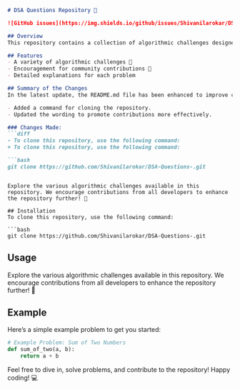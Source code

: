 ```markdown
# DSA Questions Repository 🚀

![GitHub issues](https://img.shields.io/github/issues/Shivanilarokar/DSA-Questions-) ![GitHub forks](https://img.shields.io/github/forks/Shivanilarokar/DSA-Questions-) ![GitHub stars](https://img.shields.io/github/stars/Shivanilarokar/DSA-Questions-) ![GitHub license](https://img.shields.io/github/license/Shivanilarokar/DSA-Questions-)

## Overview
This repository contains a collection of algorithmic challenges designed to help developers enhance their problem-solving skills. It serves as a platform for practicing data structures and algorithms.

## Features
- A variety of algorithmic challenges 🤩
- Encouragement for community contributions 🤝
- Detailed explanations for each problem

## Summary of the Changes
In the latest update, the README.md file has been enhanced to improve clarity and encourage further contributions. The following modifications were made:

- Added a command for cloning the repository.
- Updated the wording to promote contributions more effectively.

### Changes Made:
```diff
- To clone this repository, use the following command:
+ To clone this repository, use the following command:

```bash
git clone https://github.com/Shivanilarokar/DSA-Questions-.git
```
```

Explore the various algorithmic challenges available in this repository. We encourage contributions from all developers to enhance the repository further! 🚀

## Installation
To clone this repository, use the following command:

```bash
git clone https://github.com/Shivanilarokar/DSA-Questions-.git
```

## Usage
Explore the various algorithmic challenges available in this repository. We encourage contributions from all developers to enhance the repository further! 🚀

## Example
Here’s a simple example problem to get you started:

```python
# Example Problem: Sum of Two Numbers
def sum_of_two(a, b):
    return a + b
```

Feel free to dive in, solve problems, and contribute to the repository! Happy coding! 💻
```